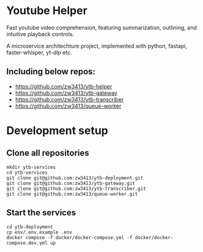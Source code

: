 
# Youtube Helper

Fast youtube video comprehension, featuring summarization, outlining, and intuitive playback controls.

A microservice architechture project, implemented with python, fastapi, faster-whisper, yt-dlp etc.

## Including below repos:
- https://github.com/zw3413/ytb-helper
- https://github.com/zw3413/ytb-gateway
- https://github.com/zw3413/ytb-transcriber
- https://github.com/zw3413/queue-worker



# Development setup
## Clone all repositories
```
mkdir ytb-services
cd ytb-services
git clone git@github.com:zw3413/ytb-deployment.git
git clone git@github.com:zw3413/ytb-gateway.git
git clone git@github.com:zw3413/ytb-transcriber.git
git clone git@github.com:zw3413/queue-worker.git
```
## Start the services
```
cd ytb-deployment
cp env/.env.example .env
docker compose -f docker/docker-compose.yml -f docker/docker-compose.dev.yml up
```